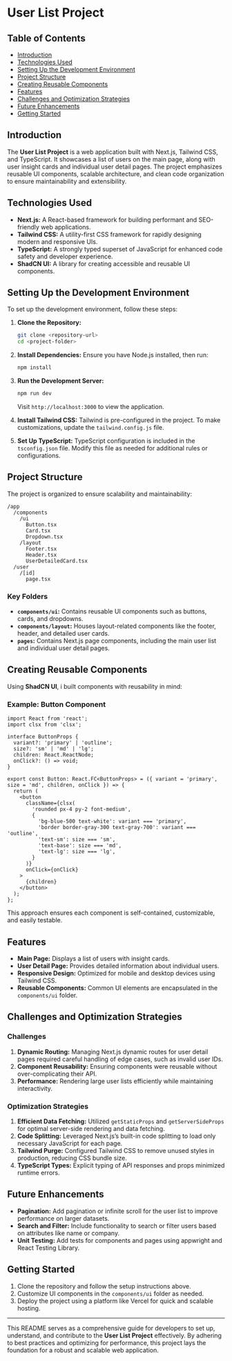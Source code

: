 # User List Project

## Table of Contents
- [Introduction](#introduction)
- [Technologies Used](#technologies-used)
- [Setting Up the Development Environment](#setting-up-the-development-environment)
- [Project Structure](#project-structure)
- [Creating Reusable Components](#creating-reusable-components)
- [Features](#features)
- [Challenges and Optimization Strategies](#challenges-and-optimization-strategies)
- [Future Enhancements](#future-enhancements)
- [Getting Started](#getting-started)

## Introduction
The **User List Project** is a web application built with Next.js, Tailwind CSS, and TypeScript. It showcases a list of users on the main page, along with user insight cards and individual user detail pages. The project emphasizes reusable UI components, scalable architecture, and clean code organization to ensure maintainability and extensibility.

## Technologies Used
- **Next.js:** A React-based framework for building performant and SEO-friendly web applications.
- **Tailwind CSS:** A utility-first CSS framework for rapidly designing modern and responsive UIs.
- **TypeScript:** A strongly typed superset of JavaScript for enhanced code safety and developer experience.
- **ShadCN UI:** A library for creating accessible and reusable UI components.

## Setting Up the Development Environment
To set up the development environment, follow these steps:

1. **Clone the Repository:**
   ```bash
   git clone <repository-url>
   cd <project-folder>
   ```

2. **Install Dependencies:**
   Ensure you have Node.js installed, then run:
   ```bash
   npm install
   ```

3. **Run the Development Server:**
   ```bash
   npm run dev
   ```
   Visit `http://localhost:3000` to view the application.

4. **Install Tailwind CSS:**
   Tailwind is pre-configured in the project. To make customizations, update the `tailwind.config.js` file.

5. **Set Up TypeScript:**
   TypeScript configuration is included in the `tsconfig.json` file. Modify this file as needed for additional rules or configurations.

## Project Structure
The project is organized to ensure scalability and maintainability:

```
/app
  /components
    /ui
      Button.tsx
      Card.tsx
      Dropdown.tsx
    /layout
      Footer.tsx
      Header.tsx
      UserDetailedCard.tsx
  /user
    /[id]
      page.tsx
```

### Key Folders
- **`components/ui`:** Contains reusable UI components such as buttons, cards, and dropdowns.
- **`components/layout`:** Houses layout-related components like the footer, header, and detailed user cards.
- **`pages`:** Contains Next.js page components, including the main user list and individual user detail pages.

## Creating Reusable Components
Using **ShadCN UI**, i built components with reusability in mind:

### Example: Button Component
```tsx
import React from 'react';
import clsx from 'clsx';

interface ButtonProps {
  variant?: 'primary' | 'outline';
  size?: 'sm' | 'md' | 'lg';
  children: React.ReactNode;
  onClick?: () => void;
}

export const Button: React.FC<ButtonProps> = ({ variant = 'primary', size = 'md', children, onClick }) => {
  return (
    <button
      className={clsx(
        'rounded px-4 py-2 font-medium',
        {
          'bg-blue-500 text-white': variant === 'primary',
          'border border-gray-300 text-gray-700': variant === 'outline',
          'text-sm': size === 'sm',
          'text-base': size === 'md',
          'text-lg': size === 'lg',
        }
      )}
      onClick={onClick}
    >
      {children}
    </button>
  );
};
```

This approach ensures each component is self-contained, customizable, and easily testable.

## Features
- **Main Page:** Displays a list of users with insight cards.
- **User Detail Page:** Provides detailed information about individual users.
- **Responsive Design:** Optimized for mobile and desktop devices using Tailwind CSS.
- **Reusable Components:** Common UI elements are encapsulated in the `components/ui` folder.

## Challenges and Optimization Strategies
### Challenges
1. **Dynamic Routing:** Managing Next.js dynamic routes for user detail pages required careful handling of edge cases, such as invalid user IDs.
2. **Component Reusability:** Ensuring components were reusable without over-complicating their API.
3. **Performance:** Rendering large user lists efficiently while maintaining interactivity.

### Optimization Strategies
1. **Efficient Data Fetching:** Utilized `getStaticProps` and `getServerSideProps` for optimal server-side rendering and data fetching.
2. **Code Splitting:** Leveraged Next.js’s built-in code splitting to load only necessary JavaScript for each page.
3. **Tailwind Purge:** Configured Tailwind CSS to remove unused styles in production, reducing CSS bundle size.
4. **TypeScript Types:** Explicit typing of API responses and props minimized runtime errors.

## Future Enhancements
- **Pagination:** Add pagination or infinite scroll for the user list to improve performance on larger datasets.
- **Search and Filter:** Include functionality to search or filter users based on attributes like name or company.
- **Unit Testing:** Add tests for components and pages using appwright and React Testing Library.

## Getting Started
1. Clone the repository and follow the setup instructions above.
2. Customize UI components in the `components/ui` folder as needed.
3. Deploy the project using a platform like Vercel for quick and scalable hosting.

---
This README serves as a comprehensive guide for developers to set up, understand, and contribute to the **User List Project** effectively. By adhering to best practices and optimizing for performance, this project lays the foundation for a robust and scalable web application.

